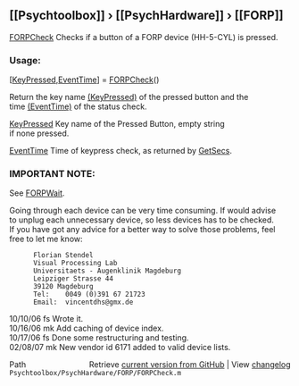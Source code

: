 ## [[Psychtoolbox]] &#8250; [[PsychHardware]] &#8250; [[FORP]]

[FORPCheck](FORPCheck) Checks if a button of a FORP device (HH-5-CYL) is pressed.  
  
### Usage:      
  
   [[KeyPressed](KeyPressed),[EventTime](EventTime)] = [FORPCheck](FORPCheck)()    
  
  
Return the key name [(KeyPressed)]((KeyPressed)) of the pressed button and the   
time [(EventTime)]((EventTime)) of the status check.  
  
  
   [KeyPressed](KeyPressed)          Key name of the Pressed Button, empty string  
                       if none pressed.  
  
  
   [EventTime](EventTime)           Time of keypress check, as returned by [GetSecs](GetSecs).  
  
### IMPORTANT NOTE:  
  
  
   See [FORPWait](FORPWait).  
  
   Going through each device can be very time consuming. If would advise  
   to unplug each unnecessary device, so less devices has to be checked.  
   If you have got any advice for a better way to solve those problems, feel   
   free to let me know:  
  
          Florian Stendel   
          Visual Processing Lab  
          Universitaets - Augenklinik Magdeburg  
          Leipziger Strasse 44  
          39120 Magdeburg  
          Tel:    0049 (0)391 67 21723  
          Email:  vincentdhs@gmx.de  
  
  
   10/10/06   fs   Wrote it.  
   10/16/06   mk   Add caching of device index.  
   10/17/06   fs   Done some restructuring and testing.   
   02/08/07   mk   New vendor id 6171 added to valid device lists.  




<div class="code_header" style="text-align:right;">
  <span style="float:left;">Path&nbsp;&nbsp;</span> <span class="counter">Retrieve <a href=
  "https://raw.github.com/Psychtoolbox-3/Psychtoolbox-3/beta/Psychtoolbox/PsychHardware/FORP/FORPCheck.m">current version from GitHub</a> | View <a href=
  "https://github.com/Psychtoolbox-3/Psychtoolbox-3/commits/beta/Psychtoolbox/PsychHardware/FORP/FORPCheck.m">changelog</a></span>
</div>
<div class="code">
  <code>Psychtoolbox/PsychHardware/FORP/FORPCheck.m</code>
</div>

